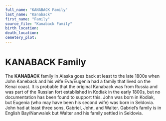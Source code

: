 ```yaml
---
full_name: "KANABACK Family"
last_name: "Kanaback"
first_name: "Family"
source_file: "Kanaback Family"
birth_location:
death_location:
cemetery_plot: 
---
```

# KANABACK Family

The **KANABACK** family in Alaska goes back at least to the late 1800s
when John Kaneback and his wife Eva/Eugenia had a family that lived on
the Kenai coast. It is probable that the original Kanaback was from
Russia and was part of the Russian fort established in Kodiak in the
early 1800s, but no documentation has been found to support this. John
was born in Kodiak, but Eugenia (who may have been his second wife) was
born in Seldovia. John had at least three sons, Gabriel, John, and
Walter. Gabriel’s family is in English Bay/Nanwalek but Walter and his
family settled in Seldovia.


